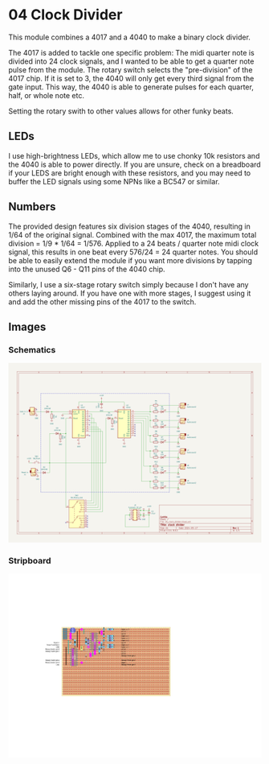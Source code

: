 # 04 Clock Divider

This module combines a 4017 and a 4040 to make a binary clock divider.

The 4017 is added to tackle one specific problem: The midi quarter note is divided into 
24 clock signals, and I wanted to be able to get a quarter note pulse from the module.
The rotary switch selects the "pre-division" of the 4017 chip. If it is set to 3, the 4040 will only get every third signal from the gate input.
This way, the 4040 is able to generate pulses for each quarter, half, or whole note etc. 

Setting the rotary swith to other values allows for other funky beats.

## LEDs
I use high-brightness LEDs, which allow me to use chonky 10k resistors and the 4040 is able to power directly.
If you are unsure, check on a breadboard if your LEDS are bright enough with these resistors, and you may need to buffer the LED signals using some NPNs like a BC547 or similar.

## Numbers
The provided design features six division stages of the 4040, resulting in 1/64 of the original signal. 
Combined with the max 4017, the maximum total division = 1/9 * 1/64 = 1/576. 
Applied to a 24 beats / quarter note midi clock signal, this results in one beat every 576/24 = 24 quarter notes.
You should be able to easily extend the module if you want more divisions by tapping into the unused Q6 - Q11 pins of the 4040 chip.

Similarly, I use a six-stage rotary switch simply because I don't have any others laying around. 
If you have one with more stages, I suggest using it and add the other missing pins of the 4017 to the switch.

## Images

### Schematics

![schematics](schematics/04_clock_divider_schematics.png)

### Stripboard 

![stripboard](stripboard/04_clock_divider.png)

